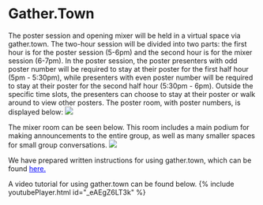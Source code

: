 # Gather.Town

The poster session and opening mixer will be held in a virtual space via gather.town. The two-hour session will be divided into two parts: the first hour is for the poster session (5-6pm) and the second hour is for the mixer session (6-7pm). In the poster session, the poster presenters with odd poster number will be required to stay at their poster for the first half hour (5pm - 5:30pm), while presenters with even poster number will be required to stay at their poster for the second half hour (5:30pm - 6pm). Outside the specific time slots, the presenters can choose to stay at their poster or walk around to view other posters. The poster room, with poster numbers, is displayed below:
<img src="{{site.baseurl}}/assets/poster_room.JPG" class="inline"/>

The mixer room can be seen below. This room includes a main podium for making announcements to the entire group, as well as many smaller spaces for small group conversations.
<img src="{{site.baseurl}}/assets/mixer_room.JPG" class="inline"/>

We have prepared written instructions for using gather.town, which can be found <a href="{{site.baseurl}}/assets/SMI Conference Gather Town Guideline.pdf" style="color:#0000FF;" target="_blank">here.</a>

A video tutorial for using gather.town can be found below.
{% include youtubePlayer.html id="_eAEgZ6LT3k" %}
